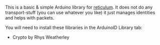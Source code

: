 This is a basic & simple Arduino library for [reticulum](https://reticulum.network/). It does not do any transport-stuff (you can use whatever you like) it just manages identities and helps with packets.

You will need to install these llibraries in the ArduinoID Library tab:

- Crypto by Rhys Weatherley
